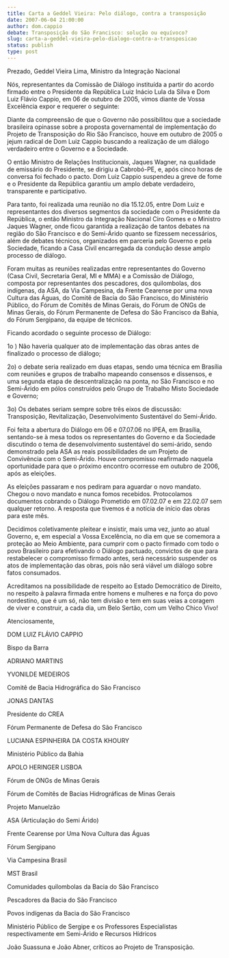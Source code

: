 ```yaml
---
title: Carta a Geddel Vieira: Pelo diálogo, contra a transposição 
date: 2007-06-04 21:00:00
author: dom.cappio
debate: Transposição do São Francisco: solução ou equívoco?  
slug: carta-a-geddel-vieira-pelo-dialogo-contra-a-transposicao
status: publish 
type: post
---
```


  

Prezado, Geddel Vieira Lima, Ministro da Integração Nacional  

Nós, representantes da Comissão de Diálogo instituída a partir do acordo firmado entre o Presidente da República Luiz Inácio Lula da Silva e Dom Luiz Flávio Cappio, em 06 de outubro de 2005, vimos diante de Vossa Excelência expor e requerer o seguinte:  

  

Diante da compreensão de que o Governo não possibilitou que a sociedade brasileira opinasse sobre a proposta governamental de implementação do Projeto de Transposição do Rio São Francisco, houve em outubro de 2005 o jejum radical de Dom Luiz Cappio buscando a realização de um diálogo verdadeiro entre o Governo e a Sociedade.  

  

 O então Ministro de Relações Institucionais, Jaques Wagner, na qualidade de emissário do Presidente, se dirigiu a Cabrobó-PE, e, após cinco horas de conversa foi fechado o pacto. Dom Luiz Cappio suspendeu a greve de fome e o Presidente da República garantiu um amplo debate verdadeiro, transparente e participativo.  

  

Para tanto, foi realizada uma reunião no dia 15.12.05, entre Dom Luiz e representantes dos diversos segmentos da sociedade com o Presidente da República, o então Ministro da Integração Nacional Ciro Gomes e o Ministro Jaques Wagner, onde ficou garantida a realização de tantos debates na região do São Francisco e do Semi-Árido quanto se fizessem necessários, além de debates técnicos, organizados em parceria pelo Governo e pela Sociedade, ficando a Casa Civil encarregada da condução desse amplo processo de diálogo.  

  

Foram muitas as reuniões realizadas entre representantes do Governo (Casa Civil, Secretaria Geral, MI e MMA) e a Comissão de Diálogo, composta por representantes dos pescadores, dos quilombolas, dos indígenas, da ASA, da Via Campesina, da Frente Cearense por uma nova Cultura das Águas, do Comitê de Bacia do São Francisco, do Ministério Público, do Fórum de Comitês de Minas Gerais, do Fórum de ONGs de Minas Gerais, do Fórum Permanente de Defesa do São Francisco da Bahia, do Fórum Sergipano, da equipe de técnicos.   

  

Ficando acordado o seguinte processo de Diálogo:   

  

1o ) Não haveria qualquer ato de implementação das obras antes de finalizado o processo de diálogo;   

  

2o) o debate seria realizado em duas etapas, sendo uma técnica em Brasília com reuniões e grupos de trabalho mapeando consensos e dissensos, e uma segunda etapa de descentralização na ponta, no São Francisco e no Semi-Árido em pólos construídos pelo Grupo de Trabalho Misto Sociedade e Governo;   

  

3o) Os debates seriam sempre sobre três eixos de discussão: Transposição, Revitalização, Desenvolvimento Sustentável do Semi-Árido.  

  

Foi feita a abertura do Diálogo em 06 e 07.07.06 no IPEA, em Brasília, sentando-se à mesa todos os representantes do Governo e da Sociedade discutindo o tema de desenvolvimento sustentável do semi-árido, sendo demonstrado pela ASA as reais possibilidades de um Projeto de Convivência com o Semi-Árido. Houve compromisso reafirmado naquela oportunidade para que o próximo encontro ocorresse em outubro de 2006, após as eleições.   

  

As eleições passaram e nos pediram para aguardar o novo mandato. Chegou o novo mandato e nunca fomos recebidos. Protocolamos documentos cobrando o Diálogo Prometido em 07.02.07 e em 22.02.07 sem qualquer retorno. A resposta que tivemos é a notícia de início das obras para este mês.  

  

Decidimos coletivamente pleitear e insistir, mais uma vez, junto ao atual Governo, e, em especial a Vossa Excelência, no dia em que se comemora a proteção ao Meio Ambiente, para cumprir com o pacto firmado com todo o povo Brasileiro para efetivando o Diálogo pactuado, convictos de que para restabelecer o compromisso firmado antes, será necessário suspender os atos de implementação das obras, pois não será viável um diálogo sobre fatos consumados.   

  

Acreditamos na possibilidade de respeito ao Estado Democrático de Direito, no respeito à palavra firmada entre homens e mulheres e na força do povo nordestino, que é um só, não tem divisão e tem em suas veias a coragem de viver e construir, a cada dia, um Belo Sertão, com um Velho Chico Vivo!  

  

 Atenciosamente,  

  

DOM LUIZ FLÁVIO CAPPIO  

Bispo da Barra  

  

ADRIANO MARTINS  

YVONILDE MEDEIROS  

Comitê de Bacia Hidrográfica do São Francisco  

  

JONAS DANTAS  

Presidente do CREA   

Fórum Permanente de Defesa do São Francisco  

  

LUCIANA ESPINHEIRA DA COSTA KHOURY  

Ministério Público da Bahia  

  

APOLO HERINGER LISBOA  

Fórum de ONGs de Minas Gerais  

Fórum de Comitês de Bacias Hidrográficas de Minas Gerais  

Projeto Manuelzão  

  

ASA (Articulação do Semi Árido)  

  

Frente Cearense por Uma Nova Cultura das Águas  

  

Fórum Sergipano  

  

Via Campesina Brasil  

  

 MST Brasil  

  

Comunidades quilombolas da Bacia do São Francisco  

  

Pescadores da Bacia do São Francisco  

  

Povos indígenas da Bacia do São Francisco  

  

Ministério Público de Sergipe e os Professores Especialistas respectivamente em Semi-Árido e Recursos Hídricos  

  

 João Suassuna e João Abner, críticos ao Projeto de Transposição.
